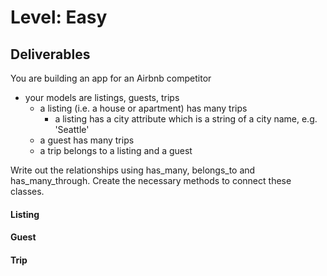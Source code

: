 # Level: Easy

## Deliverables

You are building an app for an Airbnb competitor

- your models are listings, guests, trips
  - a listing (i.e. a house or apartment) has many trips
    - a listing has a city attribute which is a string of a city name, e.g. 'Seattle'
  - a guest has many trips
  - a trip belongs to a listing and a guest

Write out the relationships using has_many, belongs_to and has_many_through.
Create the necessary methods to connect these classes.

#### Listing

<!-- - #guests
  - returns an array of all guests who have stayed at a listing -->
<!-- - #trips
  - returns an array of all trips at a listing -->
<!-- - #trip_count
  - returns the number of trips that have been taken to that listing -->
<!-- - .all
  - returns an array of all listings -->
<!-- - .find_all_by_city(city)
  - takes an argument of a city name (as a string) and returns all the listings for that city -->
<!-- - .most_popular
  - finds the listing that has had the most trips -->

#### Guest

<!-- - #listings
  - returns an array of all listings a guest has stayed at -->
<!-- - #trips
  - returns an array of all trips a guest has made -->
<!-- - #trip_count
  - returns the number of trips a guest has taken -->
<!-- - .all
  - returns an array of all guests -->
<!-- - .pro_traveller
  - returns an array of all guests who have made over 1 trip -->
<!-- - .find_all_by_name(name)
  - takes an argument of a name (as a string), returns the all guests with that name -->

#### Trip

<!-- - #listing
  - returns the listing object for the trip -->
<!-- - #guest
  - returns the guest object for the trip -->
<!-- - .all
  - returns an array of all trips -->

